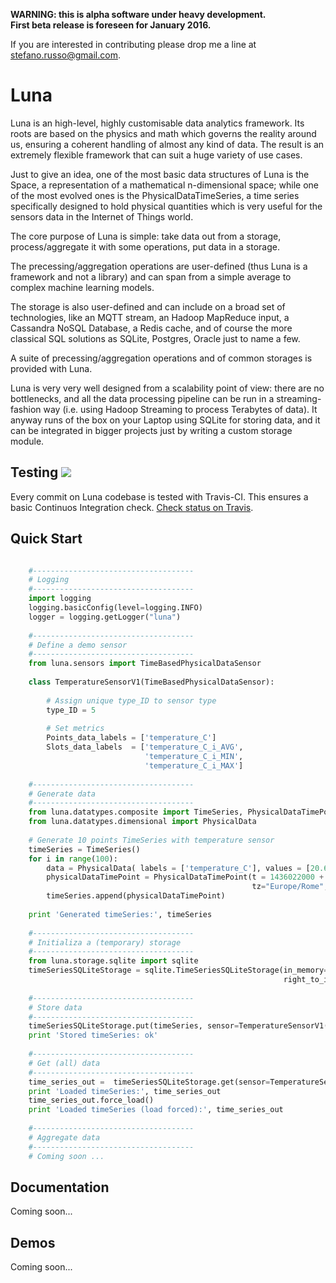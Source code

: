 
**WARNING: this is alpha software under heavy development.**  
**First beta release is foreseen for January 2016.**

If you are interested in contributing please drop me a line at stefano.russo@gmail.com.


# Luna


Luna is an high-level, highly customisable data analytics framework. Its roots are based on the physics and math which governs the reality around us, ensuring a coherent handling of almost any kind of data. The result is an extremely flexible framework that can suit a huge variety of use cases.


Just to give an idea, one of the most basic data structures of Luna is the Space, a representation of a mathematical n-dimensional space; while one of the most evolved ones is the PhysicalDataTimeSeries, a time series specifically designed to hold physical quantities which is very useful for the sensors data in the Internet of Things world. 

The core purpose of Luna is simple: take data out from a storage, process/aggregate it with some operations, put data in a storage.

The precessing/aggregation operations are user-defined (thus Luna is a framework and not a library) and can span from a simple average to complex machine learning models. 

The storage is also user-defined and can include on a broad set of technologies, like an MQTT stream, an Hadoop MapReduce input, a Cassandra NoSQL Database, a Redis cache, and of course the more classical SQL solutions as SQLite, Postgres, Oracle just to name a few.

A suite of precessing/aggregation operations and of common storages is provided with Luna.

Luna is very very well designed from a scalability point of view: there are no bottlenecks, and all the data processing pipeline can be run in a streaming-fashion way (i.e. using Hadoop Streaming to process Terabytes of data). It anyway runs of the box on your Laptop using SQLite for storing data, and it can be integrated in bigger projects just by writing a custom storage module.

## Testing ![](https://api.travis-ci.org/sarusso/Luna.svg) 

Every commit on Luna codebase is tested with Travis-CI. This ensures a 
basic Continuos Integration check. [Check status on Travis](https://travis-ci.org/sarusso/Luna/).


## Quick Start

```python

    #------------------------------------
    # Logging
    #------------------------------------
    import logging
    logging.basicConfig(level=logging.INFO)
    logger = logging.getLogger("luna")
    
    #------------------------------------
    # Define a demo sensor
    #------------------------------------
    from luna.sensors import TimeBasedPhysicalDataSensor
    
    class TemperatureSensorV1(TimeBasedPhysicalDataSensor):
    
        # Assign unique type_ID to sensor type
        type_ID = 5
        
        # Set metrics
        Points_data_labels = ['temperature_C']
        Slots_data_labels  = ['temperature_C_i_AVG', 
                              'temperature_C_i_MIN',
                              'temperature_C_i_MAX']
    
    #------------------------------------
    # Generate data
    #------------------------------------
    from luna.datatypes.composite import TimeSeries, PhysicalDataTimePoint
    from luna.datatypes.dimensional import PhysicalData
    
    # Generate 10 points TimeSeries with temperature sensor
    timeSeries = TimeSeries()
    for i in range(100):
        data = PhysicalData( labels = ['temperature_C'], values = [20.6+i] ) 
        physicalDataTimePoint = PhysicalDataTimePoint(t = 1436022000 + (i*6),
                                                      tz="Europe/Rome", data=data)
        timeSeries.append(physicalDataTimePoint)
    
    print 'Generated timeSeries:', timeSeries
    
    #------------------------------------
    # Initializa a (temporary) storage
    #------------------------------------
    from luna.storage.sqlite import sqlite
    timeSeriesSQLiteStorage = sqlite.TimeSeriesSQLiteStorage(in_memory=True,
                                                             right_to_initialize=True)
    
    #------------------------------------
    # Store data
    #------------------------------------
    timeSeriesSQLiteStorage.put(timeSeries, sensor=TemperatureSensorV1('sensor_id_1'))
    print 'Stored timeSeries: ok'
    
    #------------------------------------
    # Get (all) data
    #------------------------------------
    time_series_out =  timeSeriesSQLiteStorage.get(sensor=TemperatureSensorV1('sensor_id_1'))
    print 'Loaded timeSeries:', time_series_out
    time_series_out.force_load()
    print 'Loaded timeSeries (load forced):', time_series_out
    
    #------------------------------------
    # Aggregate data
    #------------------------------------
    # Coming soon ...
```


## Documentation

Coming soon...


## Demos

Coming soon...






